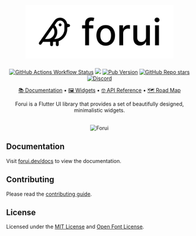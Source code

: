 <a href="https://forui.dev">
  <h1 align="center">
    <img width="400" alt="Forui" src="https://raw.githubusercontent.com/forus-labs/forui/main/docs/public/light_logo.png">
  </h1>
</a>

<p align="center">
  <a href="https://github.com/forus-labs/forui/actions/workflows/forui_build.yaml"><img alt="GitHub Actions Workflow Status" src="https://img.shields.io/github/actions/workflow/status/forus-labs/forui/forui_build.yaml?branch=main&style=flat&logo=github&label=main"></a>
  <a href="https://codecov.io/gh/forus-labs/forui" ><img src="https://codecov.io/gh/forus-labs/forui/branch/main/graph/badge.svg?token=YxGxA8Ydmg"/></a>
  <a href="https://pub.dev/packages/forui"><img alt="Pub Version" src="https://img.shields.io/pub/v/forui?style=flat&logo=dart&label=pub.dev&color=00589B"></a>
  <a href="https://github.com/forus-labs/forui"><img alt="GitHub Repo stars" src="https://img.shields.io/github/stars/forus-labs/forui?style=flat&logo=github&color=8957e5&link=https%3A%2F%2Fgithub.com%2Fforus-labs%2Fforui"></a>
  <a href="https://discord.gg/jrw3qHksjE"><img alt="Discord" src="https://img.shields.io/discord/1268920771062009886?logo=discord&logoColor=fff&label=discord&color=%237289da"></a>
</p>

<p align="center">
  <a href="https://forui.dev/docs">📚 Documentation</a> •
  <a href="https://forui.dev/docs/layout/divider">🖼️ Widgets</a> •
  <a href="https://pub.dev/documentation/forui">🤓 API Reference</a> •
  <a href="https://github.com/orgs/forus-labs/projects/9">🗺️ Road Map</a>
</p>

<p align="center">
  Forui is a Flutter UI library that provides a set of beautifully designed, minimalistic widgets.
</p>

<br />
<div align="center">
 <img width="800" alt="Forui" src="https://raw.githubusercontent.com/forus-labs/forui/main/docs/public/banner-160724.png">
</div>

## Documentation

Visit [forui.dev/docs](https://forui.dev/docs) to view the documentation.

## Contributing

Please read the [contributing guide](https://github.com/forus-labs/forui/blob/main/CONTRIBUTING.md).

## License

Licensed under the [MIT License](https://github.com/forus-labs/forui/blob/main/forui/LICENSE) and [Open Font License](https://github.com/forus-labs/forui/blob/main/forui/LICENSE).